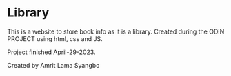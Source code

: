 # Library

This is a website to store book info as it is a library. Created during the ODIN PROJECT using html, css and JS.

Project finished April-29-2023.

Created by Amrit Lama Syangbo
